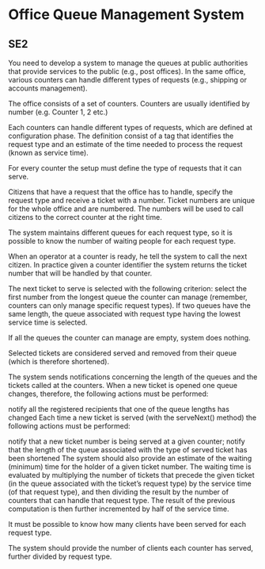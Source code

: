 # Office Queue Management System
## SE2

You need to develop a system to manage the queues at public authorities that provide services to the public (e.g., post offices). In the same office, various counters can handle different types of requests (e.g., shipping or accounts management).

The office consists of a set of counters. Counters are usually identified by number (e.g. Counter 1, 2 etc.)

Each counters can handle different types of requests, which are defined at configuration phase. The definition consist of a tag that identifies the request type and an estimate of the time needed to process the request (known as service time).

For every counter the setup must define the type of requests that it can serve.

Citizens that have a request that the office has to handle, specify the request type and receive a ticket with a number. Ticket numbers are unique for the whole office and are numbered. The numbers will be used to call citizens to the correct counter at the right time.

The system maintains different queues for each request type, so it is possible to know the number of waiting people for each request type.

When an operator at a counter is ready, he tell the system to call the next citizen. In practice given a counter identifier the system returns the ticket number that will be handled by that counter.

The next ticket to serve is selected with the following criterion: select the first number from the longest queue the counter can manage (remember, counters can only manage specific request types). If two queues have the same length, the queue associated with request type having the lowest service time is selected.

If all the queues the counter can manage are empty, system does nothing.

Selected tickets are considered served and removed from their queue (which is therefore shortened).

The system sends notifications concerning the length of the queues and the tickets called at the counters. When a new ticket is opened one queue changes, therefore, the following actions must be performed:

notify all the registered recipients that one of the queue lengths has changed
Each time a new ticket is served (with the serveNext() method) the following actions must be performed:

notify that a new ticket number is being served at a given counter;
notify that the length of the queue associated with the type of served ticket has been shortened
The system should also provide an estimate of the waiting (minimum) time for the holder of a given ticket number. The waiting time is evaluated by multiplying the number of tickets that precede the given ticket (in the queue associated with the ticket’s request type) by the service time (of that request type), and then dividing the result by the number of counters that can handle that request type. The result of the previous computation is then further incremented by half of the service time.

It must be possible to know how many clients have been served for each request type.

The system should provide the number of clients each counter has served, further divided by request type.
